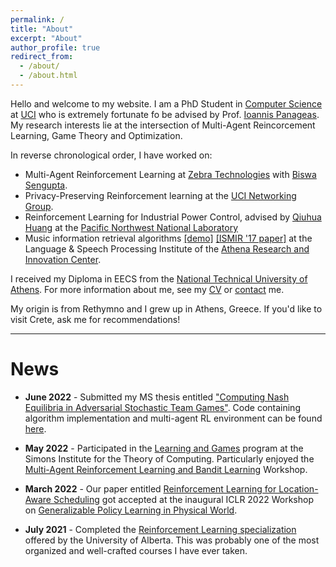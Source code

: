 ```yaml
---
permalink: /
title: "About"
excerpt: "About"
author_profile: true
redirect_from: 
  - /about/
  - /about.html
---
```


Hello and welcome to my website. I am a PhD Student in [Computer Science](https://www.ics.uci.edu/) at [UCI](https://uci.edu/) who is extremely fortunate fo be advised by Prof. [Ioannis Panageas](https://panageas.github.io). My research interests lie at the intersection of Multi-Agent Reincorcement Learning, Game Theory and Optimization.

In reverse chronological order, I have worked on:

* Multi-Agent Reinforcement Learning at [Zebra Technologies](https://www.zebra.com/us/en.html) with [Biswa Sengupta](https://www.linkedin.com/in/biswasengupta).
* Privacy-Preserving Reinforcement learning at the [UCI Networking Group](https://athinagroup.eng.uci.edu/).
* Reinforcement Learning for Industrial Power Control, advised by [Qiuhua Huang](https://energyenvironment.pnnl.gov/staff/staff_info.asp?staff_num=2957) at the [Pacific Northwest National Laboratory](https://www.pnnl.gov/reinforcement-learning-grid-control) 
* Music information retrieval algorithms [[demo]](https://drive.google.com/file/d/1Q0xlF2VNSs6NVh8FSPA0nydCw3x_e6Nb/view) [[ISMIR '17 paper]](https://ismir2017.smcnus.org/wp-content/uploads/2017/10/135_Paper.pdf) at the Language & Speech Processing Institute of the [Athena Research and Innovation Center](https://www.athenarc.gr/en). 

I received my Diploma in EECS from the [National Technical University of Athens](https://en.wikipedia.org/wiki/National_Technical_University_of_Athens). For more information about me, see my [CV](https://steliostavroulakis.github.io/files/CV_Stelios_Stavroulakis.pdf) or [contact](https://steliostavroulakis.github.io/contact) me.

My origin is from Rethymno and I grew up in Athens, Greece. If you'd like to visit Crete, ask me for recommendations!

<!-- <img align="middle" src="https://DrSGBhat.github.io/files/sandesh.jpg?raw=true" alt="Photo" style="width: 700px; border-radius: 10px; padding: 8px 8px 8px 8px"/>  -->

----

News
======

* **June 2022** - Submitted my MS thesis entitled ["Computing Nash Equilibria in Adversarial Stochastic Team Games"](https://steliostavroulakis.github.io/files/MS_Thesis_UCI.pdf). Code containing algorithm implementation and multi-agent RL environment can be found [here](https://github.com/steliostavroulakis/AdversarialTeamGames).

* **May 2022** - Participated in the [Learning and Games](https://simons.berkeley.edu/programs/games2022) program at the Simons Institute for the Theory of Computing. Particularly enjoyed the [Multi-Agent Reinforcement Learning and Bandit Learning](https://simons.berkeley.edu/workshops/games2022-3) Workshop.

* **March 2022** - Our paper entitled [Reinforcement Learning for Location-Aware Scheduling](https://arxiv.org/abs/2203.03480) got accepted at the inaugural ICLR 2022 Workshop on [Generalizable Policy Learning in Physical World](https://ai-workshops.github.io/generalizable-policy-learning-in-the-physical-world/).

* **July 2021** - Completed the [Reinforcement Learning specialization](https://coursera.org/share/79e65992652227a9c3872d9ea3a031a3) offered by the University of Alberta. This was probably one of the most organized and well-crafted courses I have ever taken.
